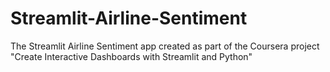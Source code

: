 # Streamlit-Airline-Sentiment
The Streamlit Airline Sentiment app created as part of the Coursera project "Create Interactive Dashboards with Streamlit and Python"
